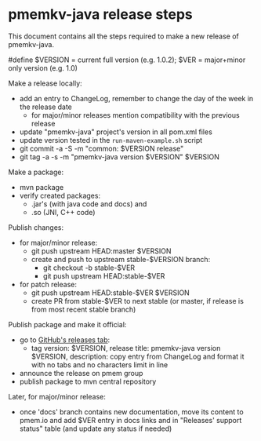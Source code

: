 # pmemkv-java release steps

This document contains all the steps required to make a new release of pmemkv-java.

\#define $VERSION = current full version (e.g. 1.0.2); $VER = major+minor only version (e.g. 1.0)

Make a release locally:
- add an entry to ChangeLog, remember to change the day of the week in the release date
  - for major/minor releases mention compatibility with the previous release
- update "pmemkv-java" project's version in all pom.xml files
- update version tested in the `run-maven-example.sh` script
- git commit -a -S -m "common: $VERSION release"
- git tag -a -s -m "pmemkv-java version $VERSION" $VERSION

Make a package:
- mvn package
- verify created packages:
  - .jar's (with java code and docs) and
  - .so (JNI, C++ code)

Publish changes:
- for major/minor release:
  - git push upstream HEAD:master $VERSION
  - create and push to upstream stable-$VERSION branch:
    - git checkout -b stable-$VER
    - git push upstream HEAD:stable-$VER
- for patch release:
  - git push upstream HEAD:stable-$VER $VERSION
  - create PR from stable-$VER to next stable (or master, if release is from most recent stable branch)

Publish package and make it official:
- go to [GitHub's releases tab](https://github.com/pmem/pmemkv-java/releases/new):
  - tag version: $VERSION, release title: pmemkv-java version $VERSION, description: copy entry from ChangeLog and format it with no tabs and no characters limit in line
- announce the release on pmem group
- publish package to mvn central repository

Later, for major/minor release:
- once 'docs' branch contains new documentation, move its content to pmem.io and add $VER entry in docs links
  and in "Releases' support status" table (and update any status if needed)
